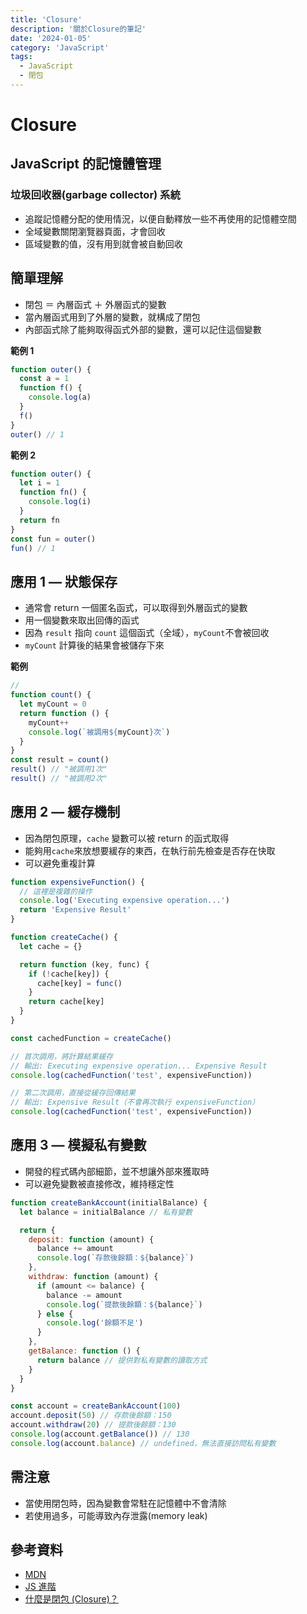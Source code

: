```yaml
---
title: 'Closure'
description: '關於Closure的筆記'
date: '2024-01-05'
category: 'JavaScript'
tags:
  - JavaScript
  - 閉包
---
```


# Closure

## JavaScript 的記憶體管理

### 垃圾回收器(garbage collector) 系統

- 追蹤記憶體分配的使用情況，以便自動釋放一些不再使用的記憶體空間
- 全域變數關閉瀏覽器頁面，才會回收
- 區域變數的值，沒有用到就會被自動回收

## 簡單理解

- 閉包 ＝ 內層函式 ＋ 外層函式的變數
- 當內層函式用到了外層的變數，就構成了閉包
- 內部函式除了能夠取得函式外部的變數，還可以記住這個變數

**範例 1**

```js
function outer() {
  const a = 1
  function f() {
    console.log(a)
  }
  f()
}
outer() // 1
```

**範例 2**

```js
function outer() {
  let i = 1
  function fn() {
    console.log(i)
  }
  return fn
}
const fun = outer()
fun() // 1
```

## 應用 1 — 狀態保存

- 通常會 return 一個匿名函式，可以取得到外層函式的變數
- 用一個變數來取出回傳的函式
- 因為 `result` 指向 `count` 這個函式（全域），`myCount`不會被回收
- `myCount` 計算後的結果會被儲存下來

**範例**

```js
//
function count() {
  let myCount = 0
  return function () {
    myCount++
    console.log(`被調用${myCount}次`)
  }
}
const result = count()
result() // "被調用1次"
result() // "被調用2次"
```

## 應用 2 — 緩存機制

- 因為閉包原理，`cache` 變數可以被 return 的函式取得
- 能夠用`cache`來放想要緩存的東西，在執行前先檢查是否存在快取
- 可以避免重複計算

```js
function expensiveFunction() {
  // 這裡是複雜的操作
  console.log('Executing expensive operation...')
  return 'Expensive Result'
}

function createCache() {
  let cache = {}

  return function (key, func) {
    if (!cache[key]) {
      cache[key] = func()
    }
    return cache[key]
  }
}

const cachedFunction = createCache()

// 首次調用，將計算結果緩存
// 輸出: Executing expensive operation... Expensive Result
console.log(cachedFunction('test', expensiveFunction))

// 第二次調用，直接從緩存回傳結果
// 輸出: Expensive Result（不會再次執行 expensiveFunction）
console.log(cachedFunction('test', expensiveFunction))
```

## 應用 3 — 模擬私有變數

- 開發的程式碼內部細節，並不想讓外部來獲取時
- 可以避免變數被直接修改，維持穩定性

```js
function createBankAccount(initialBalance) {
  let balance = initialBalance // 私有變數

  return {
    deposit: function (amount) {
      balance += amount
      console.log(`存款後餘額：${balance}`)
    },
    withdraw: function (amount) {
      if (amount <= balance) {
        balance -= amount
        console.log(`提款後餘額：${balance}`)
      } else {
        console.log('餘額不足')
      }
    },
    getBalance: function () {
      return balance // 提供對私有變數的讀取方式
    }
  }
}

const account = createBankAccount(100)
account.deposit(50) // 存款後餘額：150
account.withdraw(20) // 提款後餘額：130
console.log(account.getBalance()) // 130
console.log(account.balance) // undefined，無法直接訪問私有變數
```

## 需注意

- 當使用閉包時，因為變數會常駐在記憶體中不會清除
- 若使用過多，可能導致內存泄露(memory leak)

## 參考資料

- [MDN](https://developer.mozilla.org/zh-TW/docs/Web/JavaScript/Closures)
- [JS 進階](https://www.bilibili.com/video/BV1Y84y1L7Nn?p=154&spm_id_from=pageDriver&vd_source=e7783c3bc629f610077bf577466b01c5)
- [什麼是閉包 (Closure)？](https://www.explainthis.io/zh-hant/swe/what-is-closure)
